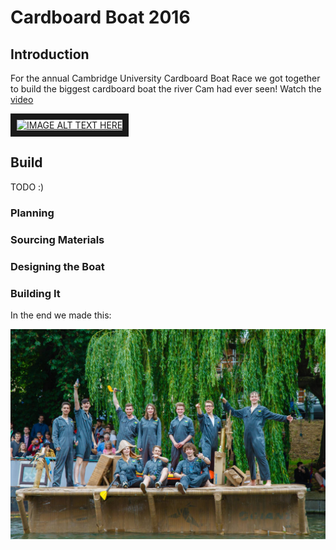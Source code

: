 # Cardboard Boat 2016

## Introduction
For the annual Cambridge University Cardboard Boat Race we got together to build the biggest cardboard boat the river Cam had ever seen!
Watch the [video](https://www.youtube.com/watch?v=Aw5Ak5E9MJw)

<a href="http://www.youtube.com/watch?feature=player_embedded&v=Aw5Ak5E9MJw
" target="_blank"><img src="http://img.youtube.com/vi/Aw5Ak5E9MJw/0.jpg" 
alt="IMAGE ALT TEXT HERE" width="240" height="180" border="10" /></a>

## Build
TODO :)
### Planning

### Sourcing Materials

### Designing the Boat

### Building It

In the end we made this:

![alt text][group_photo]

[group_photo]: https://github.com/nyacg/CardboardBoat/blob/master/Images/cam_group.jpg "The Result"



